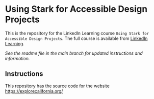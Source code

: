 # Using Stark for Accessible Design Projects
This is the repository for the LinkedIn Learning course `Using Stark for Accessible Design Projects`. The full course is available from [LinkedIn Learning][lil-course-url].

_See the readme file in the main branch for updated instructions and information._
## Instructions
This repository has the source code for the website https://explorecalifornia.org/

[0]: # (Replace these placeholder URLs with actual course URLs)

[lil-course-url]: https://www.linkedin.com/learning/
[lil-thumbnail-url]: http://

